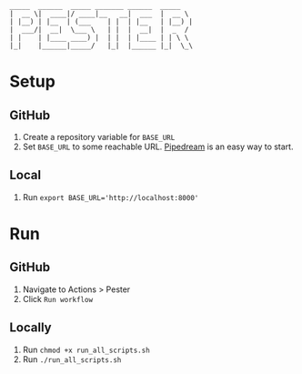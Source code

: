  ```
_____  ______  _____ _______ ______  _____  
|  __ \|  ____|/ ____|__   __|  ___  |  __ \ 
| |__) | |__  | (___    | |  | |__   | |__) |
|  ___/|  __|  \___ \   | |  |  __|  |  _  / 
| |    | |____ ____) |  | |  | |____ | | \ \ 
|_|    |______|_____/   |_|  |______ |_|  \_\
```

# Setup

## GitHub

1. Create a repository variable for `BASE_URL`
1. Set `BASE_URL` to some reachable URL. [Pipedream](https://pipedream.com/) is an easy way to start.

## Local
1. Run `export BASE_URL='http://localhost:8000'`

# Run

## GitHub
1. Navigate to Actions > Pester
1. Click `Run workflow`

## Locally

1. Run `chmod +x run_all_scripts.sh`
1. Run `./run_all_scripts.sh`
